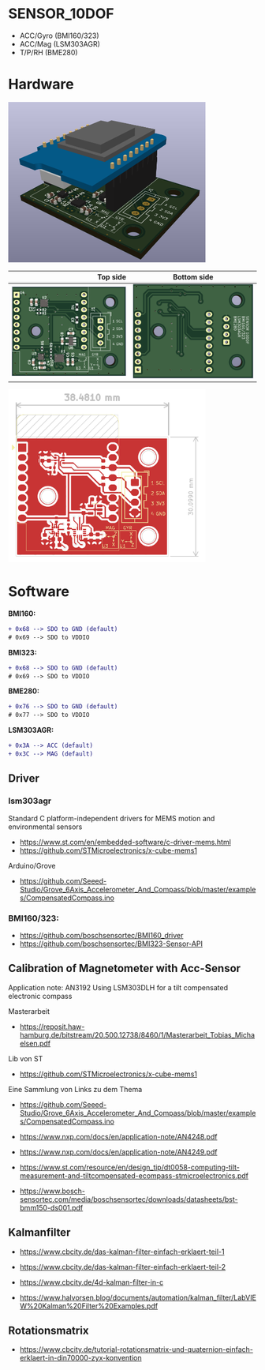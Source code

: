 # SENSOR_10DOF

- ACC/Gyro	(BMI160/323)
- ACC/Mag	(LSM303AGR)
- T/P/RH	(BME280)

# Hardware

<p float="left">
  <img src="/Hardware/KiCad/3D.png" width="400" />
</p>



| Top side                |Bottom side               |
|-----------------------:|:-------------------------:|
| ![image info](./Hardware/KiCad/TOP.png ) |  ![image info](./Hardware/KiCad/BOT.png )|

<p float="left">
  <img src="/Hardware/KiCad/dimension.png" width="400" />
</p>

# Software

**BMI160:**
```diff
+ 0x68 --> SDO to GND (default)
# 0x69 --> SDO to VDDIO
```

**BMI323:**
```diff
+ 0x68 --> SDO to GND (default)
# 0x69 --> SDO to VDDIO
```

**BME280:**
```diff
+ 0x76 --> SDO to GND (default)
# 0x77 --> SDO to VDDIO
```


**LSM303AGR:**
```diff
+ 0x3A --> ACC (default)
+ 0x3C --> MAG (default)
```

## Driver

### lsm303agr

Standard C platform-independent drivers for MEMS motion and environmental sensors
- https://www.st.com/en/embedded-software/c-driver-mems.html
- https://github.com/STMicroelectronics/x-cube-mems1

Arduino/Grove
- https://github.com/Seeed-Studio/Grove_6Axis_Accelerometer_And_Compass/blob/master/examples/CompensatedCompass.ino


### BMI160/323:

- https://github.com/boschsensortec/BMI160_driver
- https://github.com/boschsensortec/BMI323-Sensor-API

## Calibration of Magnetometer with Acc-Sensor

Application note: AN3192 Using LSM303DLH for a tilt compensated electronic compass

Masterarbeit
- https://reposit.haw-hamburg.de/bitstream/20.500.12738/8460/1/Masterarbeit_Tobias_Michaelsen.pdf

Lib von ST
- https://github.com/STMicroelectronics/x-cube-mems1

Eine Sammlung von Links zu dem Thema
- https://github.com/Seeed-Studio/Grove_6Axis_Accelerometer_And_Compass/blob/master/examples/CompensatedCompass.ino

- https://www.nxp.com/docs/en/application-note/AN4248.pdf
- https://www.nxp.com/docs/en/application-note/AN4249.pdf
- https://www.st.com/resource/en/design_tip/dt0058-computing-tilt-measurement-and-tiltcompensated-ecompass-stmicroelectronics.pdf
- https://www.bosch-sensortec.com/media/boschsensortec/downloads/datasheets/bst-bmm150-ds001.pdf

## Kalmanfilter
- https://www.cbcity.de/das-kalman-filter-einfach-erklaert-teil-1
- https://www.cbcity.de/das-kalman-filter-einfach-erklaert-teil-2
- https://www.cbcity.de/4d-kalman-filter-in-c
  
- https://www.halvorsen.blog/documents/automation/kalman_filter/LabVIEW%20Kalman%20Filter%20Examples.pdf

## Rotationsmatrix
- https://www.cbcity.de/tutorial-rotationsmatrix-und-quaternion-einfach-erklaert-in-din70000-zyx-konvention


